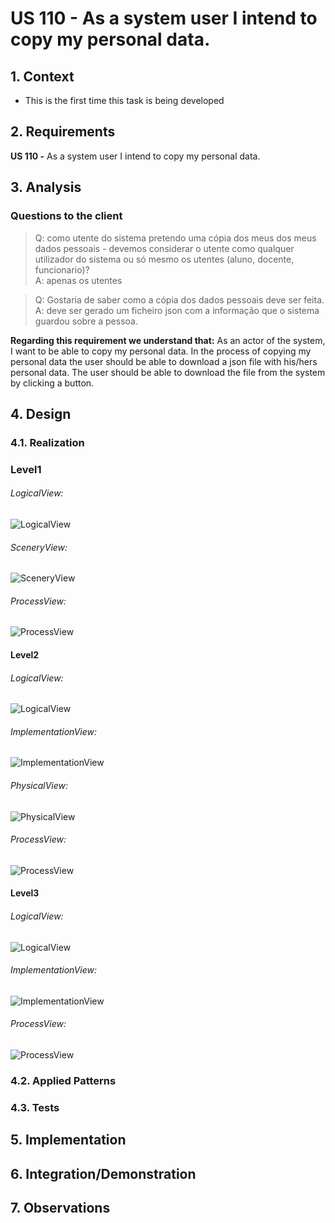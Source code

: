 # US 110 - As a system user I intend to copy my personal data.

## 1. Context

* This is the first time this task is being developed

## 2. Requirements

**US 110 -** As a system user I intend to copy my personal data.

## 3. Analysis

### Questions to the client
> Q: como utente do sistema pretendo uma cópia dos meus dos meus dados pessoais - devemos considerar o utente como qualquer utilizador do sistema ou só mesmo os utentes (aluno, docente, funcionario)?
> <br>A: apenas os utentes

> Q: Gostaria de saber como a cópia dos dados pessoais deve ser feita.
> <br>A: deve ser gerado um ficheiro json com a informação que o sistema guardou sobre a pessoa.


**Regarding this requirement we understand that:**
As an actor of the system, I want to be able to copy my personal data.
In the process of copying my personal data the user should be able to download a json file with his/hers personal data.
The user should be able to download the file from the system by clicking a button.

## 4. Design

### 4.1. Realization

### Level1
###### LogicalView:
![LogicalView](Diagrams/Level1/LogicalView.svg)

###### SceneryView:
![SceneryView](Diagrams/Level1/SceneryView.svg)

###### ProcessView:
![ProcessView](Diagrams/Level1/ProcessView.svg)

#### Level2

###### LogicalView:

![LogicalView](Diagrams/Level2/LogicalView.svg)

###### ImplementationView:
![ImplementationView](Diagrams/Level2/ImplementationView.svg)

###### PhysicalView:
![PhysicalView](Diagrams/Level2/PhysicalView.svg)

###### ProcessView:
![ProcessView](Diagrams/Level2/ProcessView.svg)

#### Level3
###### LogicalView:
![LogicalView](Diagrams/Level3/LogicalView.svg)

###### ImplementationView:
![ImplementationView](Diagrams/Level3/ImplementationView.svg)

###### ProcessView:
![ProcessView](Diagrams/Level3/ProcessView.svg)

### 4.2. Applied Patterns

### 4.3. Tests

## 5. Implementation

## 6. Integration/Demonstration

## 7. Observations
